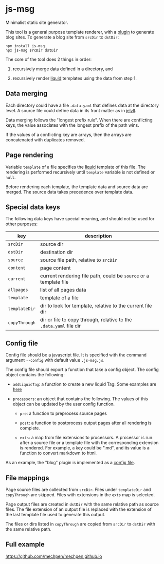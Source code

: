 # js-msg

Minimalist static site generator.

This tool is a general purpose template renderer, with a
[plugin](https://github.com/mechpen/js-msg/blob/master/plugins/blog/index.js)
to generate blog sites.  To generate a blog site from `srcDir` to
`dstDir`:

```
npm install js-msg
npx js-msg srcDir dstDir
```

The core of the tool does 2 things in order:

  1. recursively merge data defined in a directory, and

  2. recursively render [liquid] templates using the data from step 1.

## Data merging

Each directory could have a file `.data.yaml` that defines data at the
directory level.  A source file could define data in its front matter
as in [jelyll](https://jekyllrb.com/docs/front-matter/).

Data merging follows the "longest prefix rule".  When there are
conflicting keys, the value associates with the longest prefix of the
path wins.

If the values of a conflicting key are arrays, then the arrays are
concatenated with duplicates removed.

## Page rendering

Variable `template` of a file specifies the [liquid] template of this
file.  The rendering is performed recursively until `template`
variable is not defined or `null`.

Before rendering each template, the template data and source data are
merged.  The source data takes precedence over template data.

## Special data keys

The following data keys have special meaning, and should not be used
for other purposes:

| key           | description |
| ------------- | ----------- |
| `srcDir`      | source dir |
| `dstDir`      | destination dir |
| `source`      | source file path, relative to `srcDir` |
| `content`     | page content |
| `current`     | current rendering file path, could be `source` or a template file |
| `allpages`    | list of all pages data |
| `template`    | template of a file |
| `templateDir` | dir to look for template, relative to the current file dir |
| `copyThrough` | dir or file to copy through, relative to the `.data.yaml` file dir |

## Config file

Config file should be a javascript file.  It is specified with the
command argument `--config` with default value `.js-msg.js`.

The config file should export a function that take a config object.
The config object contains the following:

- `addLiquidTag`: a function to create a new liquid Tag.  Some
  examples are
  [here](https://github.com/mechpen/mechpen.github.io/blob/src/.js-msg.js#L6-L7)

- `processors`: an object that contains the following.  The values of
  this object can be updated by the user config function.

  - `pre`: a function to preprocess source pages

  - `post`: a function to postprocess output pages after all rendering
    is complete.

  - `exts`: a map from file extensions to processors.  A processor is
    run after a source file or a template file with the corresponding
    extension is rendered.  For example, a key could be ".md", and its
    value is a function to convert markdown to html.

As an example, the "blog" plugin is implemented as a [config
file](https://github.com/mechpen/js-msg/blob/master/plugins/blog/index.js).

## File mappings

Page source files are collected from `srcDir`.  Files under
`templateDir` and `copyThrough` are skipped.  Files with extensions in
the `exts` map is selected.

Page output files are created in `dstDir` with the same relative path
as source files.  The file extension of an output file is replaced
with the extension of the last template file used to generate this
output.

The files or dirs listed in `copyThrough` are copied from `srcDir` to
`dstDir` with the same relative path.

## Full example

https://github.com/mechpen/mechpen.github.io

[liquid]: https://shopify.github.io/liquid/
